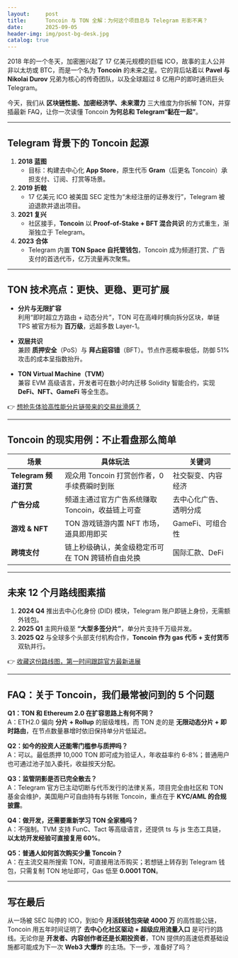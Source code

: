 ```yaml
---
layout:     post
title:      Toncoin 与 TON 全解：为何这个项目总与 Telegram 形影不离？
date:       2025-09-05
header-img: img/post-bg-desk.jpg
catalog: true
---
```


2018 年的一个冬天，加密圈兴起了 17 亿美元规模的巨幅 ICO，故事的主人公并非以太坊或 BTC，而是一个名为 **Toncoin** 的未来之星。它的背后站着以 **Pavel 与 Nikolai Durov** 兄弟为核心的传奇团队，以及全球超过 8 亿用户的即时通讯巨头 Telegram。  

今天，我们从 **区块链性能、加密经济学、未来潜力** 三大维度为你拆解 TON，并穿插最新 FAQ，让你一次读懂 Toncoin **为何总和 Telegram“黏在一起”**。

---

## Telegram 背景下的 Toncoin 起源

1. **2018 蓝图**
   - 目标：构建去中心化 **App Store**，原生代币 **Gram**（后更名 Toncoin）承担支付、订阅、打赏等场景。  
2. **2019 折戟**
   - 17 亿美元 ICO 被美国 SEC 定性为“未经注册的证券发行”，Telegram 被迫退款并退出项目。  
3. **2021 复兴**
   - 社区接手，**Toncoin** 以 **Proof-of-Stake + BFT 混合共识** 的方式重生，渐渐独立于 Telegram。  
4. **2023 合体**
   - Telegram 内置 **TON Space 自托管钱包**，Toncoin 成为频道打赏、广告支付的首选代币，亿万流量再次聚焦。  

---

## TON 技术亮点：更快、更稳、更可扩展

- **分片与无限扩容**  
  利用“即时超立方路由 + 动态分片”，TON 可在高峰时横向拆分区块，单链 TPS 被官方标为 **百万级**，远超多数 Layer-1。  

- **双层共识**  
  兼顾 **质押安全**（PoS）与 **拜占庭容错**（BFT）。节点作恶概率极低，防御 51% 攻击的成本呈指数抬升。  

- **TON Virtual Machine（TVM）**  
  兼容 EVM 高级语言，开发者可在数小时内迁移 Solidity 智能合约，实现 **DeFi、NFT、GameFi** 等全生态。  

👉 [想抢先体验高性能分片链带来的交易丝滑感？](https://okxdog.com/)

---

## Toncoin 的现实用例：不止看盘那么简单

| 场景 | 具体玩法 | 关键词 |
|---|---|---|
| **Telegram 频道打赏** | 观众用 Toncoin 打赏创作者，0 手续费瞬时到账 | 社交裂变、内容经济 |
| **广告分成** | 频道主通过官方广告系统赚取 Toncoin，收益链上可查 | 去中心化广告、透明分成 |
| **游戏 & NFT** | TON 游戏链游内置 NFT 市场，道具即用即买 | GameFi、可组合性 |
| **跨境支付** | 链上秒级确认，美金级稳定币可在 TON 跨链桥自由兑换 | 国际汇款、DeFi |

---

## 未来 12 个月路线图素描

1. **2024 Q4**  推出去中心化身份 (DID) 模块，Telegram 账户即链上身份，无需额外钱包。  
2. **2025 Q1**  主网升级至 **“大型多签分片”**，单分片支持千万级并发。  
3. **2025 Q2**  与全球多个头部支付机构合作，**Toncoin 作为 gas 代币 + 支付货币** 双轨并行。  

👉 [收藏这份路线图，第一时间跟踪官方最新进展](https://okxdog.com/)

---

## FAQ：关于 Toncoin，我们最常被问到的 5 个问题

**Q1：TON 和 Ethereum 2.0 在扩容思路上有何不同？**  
A：ETH2.0 偏向 **分片 + Rollup** 的层级堆栈，而 TON 走的是 **无限动态分片 + 即时路由**，在节点数量暴增时依旧保持单分片低延迟。

**Q2：如今的投资人还能零门槛参与质押吗？**  
A：可以。最低质押 10,000 TON 即可成为验证人，年收益率约 6-8%；普通用户也可通过池子加入委托，收益按天分配。

**Q3：监管阴影是否已完全散去？**  
A：Telegram 官方已主动切断与代币发行的法律关系，项目完全由社区和 TON 基金会维护，美国用户可自由持有与转账 Toncoin，重点在于 **KYC/AML 的合规披露**。

**Q4：做开发，还需要重新学习 TON 全家桶吗？**  
A：不强制。TVM 支持 FunC、Tact 等高级语言，还提供 ts 与 js 生态工具链，**以太坊开发经验可直接复用 60%**。

**Q5：普通人如何首次购买少量 Toncoin？**  
A：在主流交易所搜索 TON，可直接用法币购买；若想链上转存到 Telegram 钱包，只需复制 TON 地址即可，Gas 低至 **0.0001 TON**。

---

## 写在最后

从一场被 SEC 叫停的 ICO，到如今 **月活跃钱包突破 4000 万** 的高性能公链，Toncoin 用五年时间证明了 **去中心化社区驱动 + 超级应用流量入口** 是可行的路线。无论你是 **开发者、内容创作者还是长期投资者**，TON 提供的高速低费基础设施都可能成为下一次 **Web3 大爆炸** 的主场。下一步，准备好了吗？